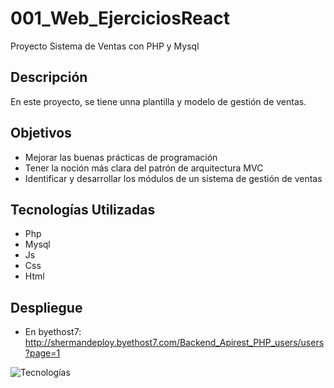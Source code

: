 # 001_Web_EjerciciosReact
Proyecto Sistema de Ventas con PHP y Mysql
## Descripción
En este proyecto, se tiene unna plantilla y modelo de gestión de ventas.

## Objetivos
- Mejorar las buenas prácticas de programación
- Tener la noción más clara del patrón de arquitectura MVC
- Identificar y desarrollar los módulos de un sistema de gestión de ventas

## Tecnologías Utilizadas
- Php
- Mysql
- Js
- Css
- Html

## Despliegue
- En byethost7: http://shermandeploy.byethost7.com/Backend_Apirest_PHP_users/users?page=1


![Tecnologías](https://cdn.educba.com/academy/wp-content/uploads/2019/09/PHP-Database-Connection.png)
